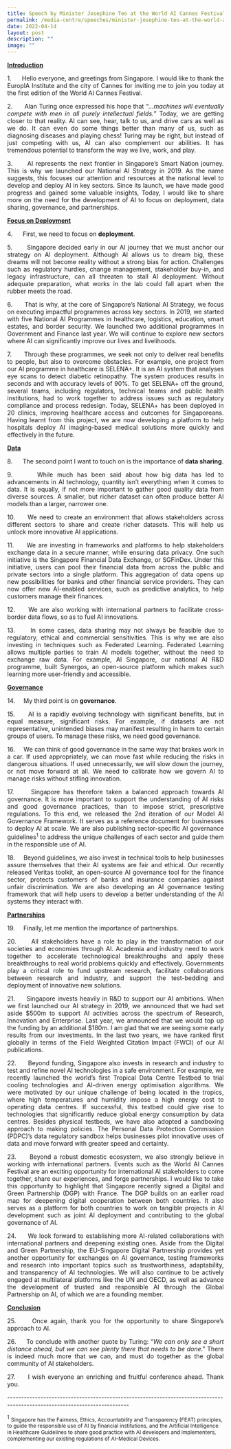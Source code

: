```yaml
---
title: Speech by Minister Josephine Teo at the World AI Cannes Festival
permalink: /media-centre/speeches/minister-josephine-teo-at-the-world-ai-cannes-festival/
date: 2022-04-14
layout: post
description: ""
image: ""
---
```

<p style="text-align: justify;"><strong><span style="text-decoration: underline;">Introduction</span></strong></p>
<p style="text-align: justify;">1.<span style="white-space: pre;">		</span>Hello everyone, and greetings from Singapore. I would like to thank the EuropIA Institute and the city of Cannes for inviting me to join you today at the first edition of the World AI Cannes Festival.
</p>
<p style="text-align: justify;">2.<span style="white-space: pre;">		</span>Alan Turing once expressed his hope that “<em>…machines will eventually compete with men in all purely intellectual fields.</em>” Today, we are getting closer to that reality. AI can see, hear, talk to us, and drive cars as well as we do. It can even do some things better than many of us, such as diagnosing diseases and playing chess! Turing may be right, but instead of just competing with us, AI can also complement our abilities. It has tremendous potential to transform the way we live, work, and play.
</p>
<p style="text-align: justify;">3.<span style="white-space: pre;">		</span>AI represents the next frontier in Singapore’s Smart Nation journey. This is why we launched our National AI Strategy in 2019. As the name suggests, this focuses our attention and resources at the national level to develop and deploy AI in key sectors. Since its launch, we have made good progress and gained some valuable insights, Today, I would like to share more on the need for the development of AI to focus on deployment, data sharing, governance, and partnerships.
</p>
<p style="text-align: justify;"><strong><span style="text-decoration: underline;">Focus on Deployment</span></strong>
</p>
<p style="text-align: justify;">4.<span style="white-space: pre;">		</span>First, we need to focus on <strong>deployment</strong>.
</p>
<p style="text-align: justify;">5.<span style="white-space: pre;">		</span>Singapore decided early in our AI journey that we must anchor our strategy on AI deployment. Although AI allows us to dream big, these dreams will not become reality without a strong bias for action. Challenges such as regulatory hurdles, change management, stakeholder buy-in, and legacy infrastructure, can all threaten to stall AI deployment. Without adequate preparation, what works in the lab could fall apart when the rubber meets the road.
</p>
<p style="text-align: justify;">6.<span style="white-space: pre;">		</span>That is why, at the core of Singapore’s National AI Strategy, we focus on executing impactful programmes across key sectors. In 2019, we started with five National AI Programmes in healthcare, logistics, education, smart estates, and border security. We launched two additional programmes in Government and Finance last year. We will continue to explore new sectors where AI can significantly improve our lives and livelihoods.
</p>
<p style="text-align: justify;">7.<span style="white-space: pre;">		</span>Through these programmes, we seek not only to deliver real benefits to people, but also to overcome obstacles. For example, one project from our AI programme in healthcare is SELENA+. It is an AI system that analyses eye scans to detect diabetic retinopathy. The system produces results in seconds and with accuracy levels of 90%. To get SELENA+ off the ground, several teams, including regulators, technical teams and public health institutions, had to work together to address issues such as regulatory compliance and process redesign. Today, SELENA+ has been deployed in 20 clinics, improving healthcare access and outcomes for Singaporeans. Having learnt from this project, we are now developing a platform to help hospitals deploy AI imaging-based medical solutions more quickly and effectively in the future.
</p>
<p style="text-align: justify;"><strong><span style="text-decoration: underline;">Data</span></strong>
</p>
<p style="text-align: justify;">8.<span style="white-space: pre;">		</span>The second point I want to touch on is the importance of <strong>data sharing</strong>.
</p>
<p style="text-align: justify;">9.<span style="white-space: pre;">		</span>While much has been said about how big data has led to advancements in AI technology, quantity isn’t everything when it comes to data. It is equally, if not more important to gather good quality data from diverse sources. A smaller, but richer dataset can often produce better AI models than a larger,  narrower one.
</p>
<p style="text-align: justify;">10.<span style="white-space: pre;">		</span>We need to create an environment that allows stakeholders across different sectors to share and create richer datasets. This will help us unlock more innovative AI applications.
</p>
<p style="text-align: justify;">11.<span style="white-space: pre;">		</span>We are investing in frameworks and platforms to help stakeholders exchange data in a secure manner, while ensuring data privacy. One such initiative is the Singapore Financial Data Exchange, or SGFinDex. Under this initiative, users can pool their financial data from across the public and private sectors into a single platform. This aggregation of data opens up new possibilities for banks and other financial service providers. They can now offer new AI-enabled services, such as predictive analytics, to help customers manage their finances.
</p>
<p style="text-align: justify;">12.<span style="white-space: pre;">		</span>We are also working with international partners to facilitate cross-border data flows, so as to fuel AI innovations.
</p>
<p style="text-align: justify;">13.<span style="white-space: pre;">		</span>In some cases, data sharing may not always be feasible due to regulatory, ethical and commercial sensitivities. This is why we are also investing in techniques such as Federated Learning. Federated Learning allows multiple parties to train AI models together, without the need to exchange raw data. For example, AI Singapore, our national AI R&amp;D programme, built Synergos, an open-source platform which makes such learning more user-friendly and accessible.
</p>
<p style="text-align: justify;"><strong><span style="text-decoration: underline;">Governance</span></strong>
</p>
<p style="text-align: justify;">14.<span style="white-space: pre;">		</span>My third point is on <strong>governance</strong>.
</p>
<p style="text-align: justify;">15.<span style="white-space: pre;">		</span>AI is a rapidly evolving technology with significant benefits, but in equal measure, significant risks.  For example, if datasets are not representative, unintended biases may manifest resulting in harm to certain groups of users. To manage these risks, we need good governance.
</p>
<p style="text-align: justify;">16.<span style="white-space: pre;">		</span>We can think of good governance in the same way that brakes work in a car. If used appropriately, we can move fast while reducing the risks in dangerous situations. If used unnecessarily, we will slow down the journey, or not move forward at all. We need to calibrate how we govern AI to manage risks without stifling innovation.
</p>
<p style="text-align: justify;">17.<span style="white-space: pre;">		</span>Singapore has therefore taken a balanced approach towards AI governance. It is more important to support the understanding of AI risks and good governance practices, than to impose strict, prescriptive regulations. To this end, we released the 2nd iteration of our Model AI Governance Framework. It serves as a reference document for businesses to deploy AI at scale. We are also publishing sector-specific AI governance guidelines<sup>1</sup> to address the unique challenges of each sector and guide them in the responsible use of AI.
</p>
<p style="text-align: justify;">18.<span style="white-space: pre;">		</span>Beyond guidelines, we also invest in technical tools to help businesses assure themselves that their AI systems are fair and ethical. Our recently released Veritas toolkit, an open-source AI governance tool for the finance sector, protects customers of banks and insurance companies against unfair discrimination. We are also developing an AI governance testing framework that will help users to develop a better understanding of the AI systems they interact with.
</p>
<p style="text-align: justify;"><strong><span style="text-decoration: underline;">Partnerships</span></strong>
</p>
<p style="text-align: justify;">19.<span style="white-space: pre;">		</span>Finally, let me mention the importance of partnerships.
</p>
<p style="text-align: justify;">20.<span style="white-space: pre;">		</span>All stakeholders have a role to play in the transformation of our societies and economies through AI. Academia and industry need to work together to accelerate technological breakthroughs and apply these breakthroughs to real world problems quickly and effectively.  Governments play a critical role to fund upstream research, facilitate collaborations between research and industry, and support the test-bedding and deployment of innovative new solutions.
</p>
<p style="text-align: justify;">21.<span style="white-space: pre;">		</span>Singapore invests heavily in R&amp;D to support our AI ambitions. When we first launched our AI strategy in 2019, we announced that we had set aside $500m to support AI activities across the spectrum of Research, Innovation and Enterprise. Last year, we announced that we would top up the funding by an additional $180m. I am glad that we are seeing some early results from our investments. In the last two years, we have ranked first globally in terms of the Field Weighted Citation Impact (FWCI) of our AI publications.
</p>
<p style="text-align: justify;">22.<span style="white-space: pre;">		</span>Beyond funding, Singapore also invests in research and industry to test and refine novel AI technologies in a safe environment. For example, we recently launched the world’s first Tropical Data Centre Testbed to trial cooling technologies and AI-driven energy optimisation algorithms. We were motivated by our unique challenge of being located in the tropics, where high temperatures and humidity impose a high energy cost to operating data centres. If successful, this testbed could give rise to technologies that significantly reduce global energy consumption by data centres. Besides physical testbeds, we have also adopted a sandboxing approach to making policies. The Personal Data Protection Commission (PDPC)’s data regulatory sandbox helps businesses pilot innovative uses of data and move forward with greater speed and certainty.
</p>
<p style="text-align: justify;">23.<span style="white-space: pre;">		</span>Beyond a robust domestic ecosystem, we also strongly believe in working with international partners. Events such as the World AI Cannes Festival are an exciting opportunity for international AI stakeholders to come together, share our experiences, and forge partnerships. I would like to take this opportunity to highlight that Singapore recently signed a Digital and Green Partnership (DGP) with France. The DGP builds on an earlier road map for deepening digital cooperation between both countries. It also serves as a platform for both countries to work on tangible projects in AI development such as joint AI deployment and contributing to the global governance of AI.
</p>
<p style="text-align: justify;">24.<span style="white-space: pre;">		</span>We look forward to establishing more AI-related collaborations with international partners and deepening existing ones. Aside from the Digital and Green Partnership, the EU-Singapore Digital Partnership provides yet another opportunity for exchanges on AI governance, testing frameworks and research into important topics such as trustworthiness, adaptability, and transparency of AI technologies. We will also continue to be actively engaged at multilateral platforms like the UN and OECD, as well as advance the development of trusted and responsible AI through the Global Partnership on AI, of which we are a founding member.
</p>
<p style="text-align: justify;"><strong><span style="text-decoration: underline;">Conclusion</span></strong>
</p>
<p style="text-align: justify;">25.<span style="white-space: pre;">		</span>Once again, thank you for the opportunity to share Singapore’s approach to AI.
</p>
<p style="text-align: justify;">26.<span style="white-space: pre;">		</span>To conclude with another quote by Turing: “<em>We can only see a short distance ahead, but we can see plenty there that needs to be done</em>.” There is indeed much more that we can, and must do together as the global community of AI stakeholders.
</p>
<p style="text-align: justify;">27.<span style="white-space: pre;">		</span>I wish everyone an enriching and fruitful conference ahead. Thank you.&nbsp;</p>
--------------------------------------------------------------------------------------------------------------------------
<p><sup>1</sup> <span style="font-size: 12px;">Singapore has the Fairness, Ethics, Accountability and Transparency (FEAT) principles, to guide the responsible use of AI by financial institutions, and the Artificial Intelligence in Healthcare Guidelines to share good practice with AI developers and implementers, complementing our existing regulations of AI-Medical Devices.</span></p>